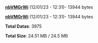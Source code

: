 [**nbVMGrWi**](/data/nbVMGrWi.txt) (12/01/23 - 12:31)- 13944 bytes

[**nbVMGrWi**](/data/nbVMGrWi.txt) (12/01/23 - 12:31)- 13944 bytes

**Total Datas**: 3975

**Total Size**: 24.51 MB / 24.5 MB